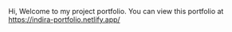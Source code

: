 Hi, Welcome to my project portfolio.
You can view this portfolio at https://indira-portfolio.netlify.app/

